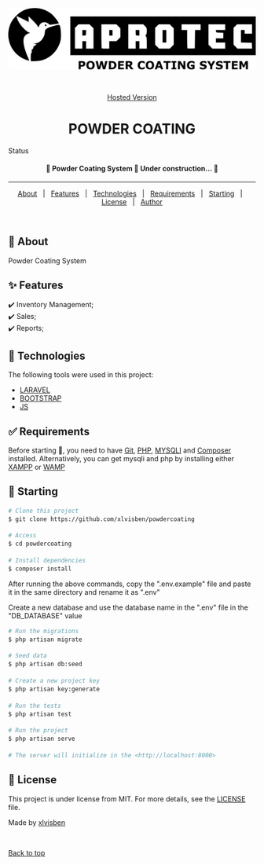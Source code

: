 <div align="center" id="top">
  <img src="public/assets/img/aprotec.png" alt="Aprotec Powder Coating Logo" />

  &#xa0;

  <a href="https://powdercoating.aprotecsystem.co.ke">Hosted Version</a>
</div>

<h1 align="center">POWDER COATING</h1>

Status

<h4 align="center">
	🚧  Powder Coating System 🚀 Under construction...  🚧
</h4>

<hr>

<p align="center">
  <a href="#dart-about">About</a> &#xa0; | &#xa0;
  <a href="#sparkles-features">Features</a> &#xa0; | &#xa0;
  <a href="#rocket-technologies">Technologies</a> &#xa0; | &#xa0;
  <a href="#white_check_mark-requirements">Requirements</a> &#xa0; | &#xa0;
  <a href="#checkered_flag-starting">Starting</a> &#xa0; | &#xa0;
  <a href="#memo-license">License</a> &#xa0; | &#xa0;
  <a href="https://github.com/{{YOUR_GITHUB_USERNAME}}" target="_blank">Author</a>
</p>

<br>

## :dart: About ##

Powder Coating System

## :sparkles: Features ##

:heavy_check_mark: Inventory Management;\
:heavy_check_mark: Sales;\
:heavy_check_mark: Reports;

## :rocket: Technologies ##

The following tools were used in this project:

- [LARAVEL](https://laravel.com/)
- [BOOTSTRAP](https://getbootstrap.com/)
- [JS](https://pt-br.reactjs.org/)

## :white_check_mark: Requirements ##

Before starting :checkered_flag:, you need to have [Git](https://git-scm.com), [PHP](https://www.php.net/), [MYSQLI](https://www.php.net/manual/en/book.mysqli.php) and [Composer](https://getcomposer.org/) installed. Alternatively, you can get mysqli and php by installing either [XAMPP](https://www.apachefriends.org/) or [WAMP](https://www.wampserver.com/en/)

## :checkered_flag: Starting ##

```bash
# Clone this project
$ git clone https://github.com/xlvisben/powdercoating

# Access
$ cd powdercoating

# Install dependencies
$ composer install
```

After running the above commands, copy the ".env.example" file and paste it in the same directory and rename it as ".env"

Create a new database and use the database name in the ".env" file in the "DB_DATABASE" value

```bash
# Run the migrations
$ php artisan migrate

# Seed data
$ php artisan db:seed

# Create a new project key
$ php artisan key:generate

# Run the tests
$ php artisan test

# Run the project
$ php artisan serve

# The server will initialize in the <http://localhost:8000>
```

## :memo: License ##

This project is under license from MIT. For more details, see the [LICENSE](LICENSE.md) file.


Made by <a href="https://github.com/xlvisben" target="_blank">xlvisben</a>

&#xa0;

<a href="#top">Back to top</a>
